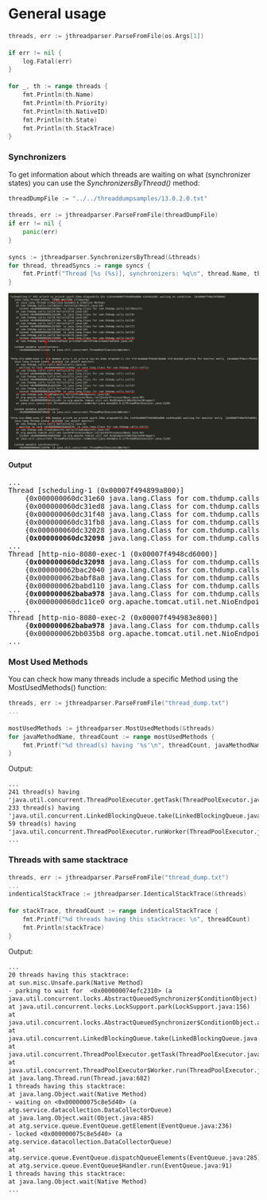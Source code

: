 # General usage

```go
threads, err := jthreadparser.ParseFromFile(os.Args[1])

if err != nil {
    log.Fatal(err)
}

for _, th := range threads {
    fmt.Println(th.Name)
    fmt.Println(th.Priority)
    fmt.Println(th.NativeID)
    fmt.Println(th.State)
    fmt.Println(th.StackTrace)
}
```

### Synchronizers

To get information about which threads are waiting on what (synchronizer states) you can use the *SynchronizersByThread()* method:

```go
threadDumpFile := "../../threaddumpsamples/13.0.2.0.txt"

threads, err := jthreadparser.ParseFromFile(threadDumpFile)
if err != nil {
    panic(err)
}

syncs := jthreadparser.SynchronizersByThread(&threads)
for thread, threadSyncs := range syncs {
    fmt.Printf("Thread [%s (%s)], synchronizers: %q\n", thread.Name, thread.ID, threadSyncs)
}
```

![ims](imgs/synchronizers1.png)

#### Output
<pre>
...
Thread [scheduling-1 (0x00007f494899a800)]
	{0x000000060dc31e60 java.lang.Class for com.thdump.calls.CallResult LockedState}
	{0x000000060dc31ed8 java.lang.Class for com.thdump.calls.Call9 LockedState}
	{0x000000060dc31f48 java.lang.Class for com.thdump.calls.Call8 LockedState}
	{0x000000060dc31fb8 java.lang.Class for com.thdump.calls.Call7 LockedState}
	{0x000000060dc32028 java.lang.Class for com.thdump.calls.Call6 LockedState}
	{<b>0x000000060dc32098</b> java.lang.Class for com.thdump.calls.Call5 <b>LockedState</b>}
...
Thread [http-nio-8080-exec-1 (0x00007f4948cd6000)]
	{<b>0x000000060dc32098</b> java.lang.Class for com.thdump.calls.Call5 <b>WaitingToLockState</b>}
	{0x000000062bac2040 java.lang.Class for com.thdump.calls.Call4 LockedState}
	{0x000000062babf8a8 java.lang.Class for com.thdump.calls.Call3 LockedState}
	{0x000000062babd110 java.lang.Class for com.thdump.calls.Call2 LockedState}
	{<b>0x000000062baba978</b> java.lang.Class for com.thdump.calls.Call1 <b>LockedState</b>}
	{0x000000060dc11ce0 org.apache.tomcat.util.net.NioEndpoint$NioSocketWrapper LockedState}
...
Thread [http-nio-8080-exec-2 (0x00007f494983e800)]
	{<b>0x000000062baba978</b> java.lang.Class for com.thdump.calls.Call1 <b>WaitingToLockState</b>}
	{0x000000062bb035b8 org.apache.tomcat.util.net.NioEndpoint$NioSocketWrapper LockedState}
...
</pre>

### Most Used Methods

You can check how many threads include a specific Method using the MostUsedMethods() function:

```go
threads, err := jthreadparser.ParseFromFile("thread_dump.txt")
...

mostUsedMethods := jthreadparser.MostUsedMethods(&threads)
for javaMethodName, threadCount := range mostUsedMethods {
    fmt.Printf("%d thread(s) having '%s'\n", threadCount, javaMethodName)
}
```

Output:
```
...
241 thread(s) having 'java.util.concurrent.ThreadPoolExecutor.getTask(ThreadPoolExecutor.java:1074)'
233 thread(s) having 'java.util.concurrent.LinkedBlockingQueue.take(LinkedBlockingQueue.java:442)'
59 thread(s) having 'java.util.concurrent.ThreadPoolExecutor.runWorker(ThreadPoolExecutor.java:1149)'
...
```

### Threads with same stacktrace

```go
threads, err := jthreadparser.ParseFromFile("thread_dump.txt")
...
indenticalStackTrace := jthreadparser.IdenticalStackTrace(&threads)

for stackTrace, threadCount := range indenticalStackTrace {
    fmt.Printf("%d threads having this stacktrace: \n", threadCount)
    fmt.Println(stackTrace)
}
```

Output:
```
...
20 threads having this stacktrace: 
at sun.misc.Unsafe.park(Native Method)
- parking to wait for  <0x000000074efc2310> (a java.util.concurrent.locks.AbstractQueuedSynchronizer$ConditionObject)
at java.util.concurrent.locks.LockSupport.park(LockSupport.java:156)
at java.util.concurrent.locks.AbstractQueuedSynchronizer$ConditionObject.await(AbstractQueuedSynchronizer.java:1987)
at java.util.concurrent.LinkedBlockingQueue.take(LinkedBlockingQueue.java:399)
at java.util.concurrent.ThreadPoolExecutor.getTask(ThreadPoolExecutor.java:957)
at java.util.concurrent.ThreadPoolExecutor$Worker.run(ThreadPoolExecutor.java:917)
at java.lang.Thread.run(Thread.java:682)
1 threads having this stacktrace: 
at java.lang.Object.wait(Native Method)
- waiting on <0x000000075c8e5d40> (a atg.service.datacollection.DataCollectorQueue)
at java.lang.Object.wait(Object.java:485)
at atg.service.queue.EventQueue.getElement(EventQueue.java:236)
- locked <0x000000075c8e5d40> (a atg.service.datacollection.DataCollectorQueue)
at atg.service.queue.EventQueue.dispatchQueueElements(EventQueue.java:285)
at atg.service.queue.EventQueue$Handler.run(EventQueue.java:91)
1 threads having this stacktrace: 
at java.lang.Object.wait(Native Method)
...
```